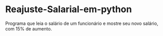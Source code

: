 # Reajuste-Salarial-em-python
Programa que leia o salário de um funcionário e mostre seu novo salário, com 15% de aumento.
